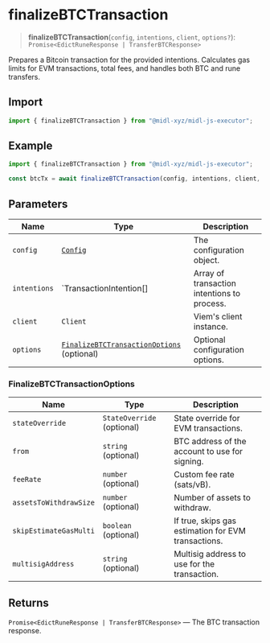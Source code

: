 # finalizeBTCTransaction

> **finalizeBTCTransaction**(`config`, `intentions`, `client`, `options?`): `Promise<EdictRuneResponse | TransferBTCResponse>`

Prepares a Bitcoin transaction for the provided intentions. Calculates gas limits for EVM transactions, total fees, and handles both BTC and rune transfers.


## Import

```ts
import { finalizeBTCTransaction } from "@midl-xyz/midl-js-executor";
```

## Example

```ts
import { finalizeBTCTransaction } from "@midl-xyz/midl-js-executor";

const btcTx = await finalizeBTCTransaction(config, intentions, client, { feeRate: 10 });
```

## Parameters

| Name         | Type                                                                         | Description                                 |
| ------------ | ---------------------------------------------------------------------------- | ------------------------------------------- |
| `config`     | [`Config`](../../reference/Config.md)                                        | The configuration object.                   |
| `intentions` | `TransactionIntention[]                                                      | Array of transaction intentions to process. |
| `client`     | `Client`                                                                     | Viem's client instance.                     |
| `options`    | [`FinalizeBTCTransactionOptions`](#finalizebtctransactionoptions) (optional) | Optional configuration options.             |

### FinalizeBTCTransactionOptions

| Name                   | Type                       | Description                                         |
| ---------------------- | -------------------------- | --------------------------------------------------- |
| `stateOverride`        | `StateOverride` (optional) | State override for EVM transactions.                |
| `from`                 | `string` (optional)        | BTC address of the account to use for signing.      |
| `feeRate`              | `number` (optional)        | Custom fee rate (sats/vB).                          |
| `assetsToWithdrawSize` | `number` (optional)        | Number of assets to withdraw.                       |
| `skipEstimateGasMulti` | `boolean` (optional)       | If true, skips gas estimation for EVM transactions. |
| `multisigAddress`      | `string` (optional)        | Multisig address to use for the transaction.        |

## Returns

`Promise<EdictRuneResponse | TransferBTCResponse>` — The BTC transaction response.

